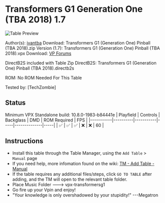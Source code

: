 # Transformers G1 Generation One (TBA 2018) 1.7

![Table Preview](../../images/vpx-transformersg1.png)

Author(s): [ivantba](https://www.vpforums.org/index.php?showuser=123858)
Download:  Transformers G1 (Generation One) Pinball (TBA 2018).zip
Version (1.7):   Transformers G1 (Generation One) Pinball (TBA 2018).vpx
Download:  [VP Forums](https://www.vpforums.org/index.php?app=downloads&showfile=13658)

DirectB2S included with Table Zip
DirectB2S: Transformers G1 (Generation One) Pinball (TBA 2018).directb2s

ROM: No ROM Needed For This Table

Tested by:
[TechZombie]

## Status 

Minimum VPX Standalone build: 10.8.0-1983-b84441e
| Playfield | Controls | Backglass | DMD | ROM Required | FPS | 
|-----------|----------|-----------|-----|--------------|-----|
| :white_check_mark: | :white_check_mark: | :white_check_mark: | :x: | :x: | 60 |

## Instructions

- Install this table through the Table Manager, using the `Add Table` > `Manual` page
- If you need help, more infomation found on the wiki: [TM - Add Table - Manual](https://github.com/LegendsUnchained/vpx-standalone-alp4k/wiki/%5B04%5D-%F0%9F%A7%A1-TM-%E2%80%90-Other-Features#add-table---manual)
- If the table requires any additional files/steps, click `GO TO TABLE` after adding, and the TM will open to the relevant table folder.
- Place Music Folder ---> vpx-transformersg1
- Go fire up your Vpin and enjoy!
- "Your knowledge is only overshadowed by your stupidity!" ---Megatron

